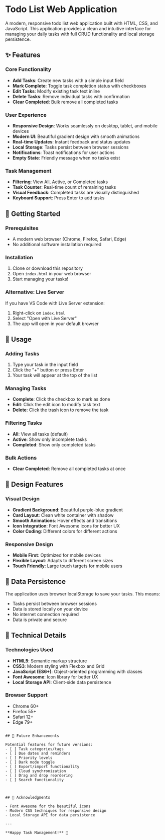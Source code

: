 # Todo List Web Application

A modern, responsive todo list web application built with HTML, CSS, and JavaScript. This application provides a clean and intuitive interface for managing your daily tasks with full CRUD functionality and local storage persistence.

## ✨ Features

### Core Functionality
- **Add Tasks**: Create new tasks with a simple input field
- **Mark Complete**: Toggle task completion status with checkboxes
- **Edit Tasks**: Modify existing task text inline
- **Delete Tasks**: Remove individual tasks with confirmation
- **Clear Completed**: Bulk remove all completed tasks

### User Experience
- **Responsive Design**: Works seamlessly on desktop, tablet, and mobile devices
- **Modern UI**: Beautiful gradient design with smooth animations
- **Real-time Updates**: Instant feedback and status updates
- **Local Storage**: Tasks persist between browser sessions
- **Notifications**: Toast notifications for user actions
- **Empty State**: Friendly message when no tasks exist

### Task Management
- **Filtering**: View All, Active, or Completed tasks
- **Task Counter**: Real-time count of remaining tasks
- **Visual Feedback**: Completed tasks are visually distinguished
- **Keyboard Support**: Press Enter to add tasks

## 🚀 Getting Started

### Prerequisites
- A modern web browser (Chrome, Firefox, Safari, Edge)
- No additional software installation required

### Installation
1. Clone or download this repository
2. Open `index.html` in your web browser
3. Start managing your tasks!

### Alternative: Live Server
If you have VS Code with Live Server extension:
1. Right-click on `index.html`
2. Select "Open with Live Server"
3. The app will open in your default browser

## 📱 Usage

### Adding Tasks
1. Type your task in the input field
2. Click the "+" button or press Enter
3. Your task will appear at the top of the list

### Managing Tasks
- **Complete**: Click the checkbox to mark as done
- **Edit**: Click the edit icon to modify task text
- **Delete**: Click the trash icon to remove the task

### Filtering Tasks
- **All**: View all tasks (default)
- **Active**: Show only incomplete tasks
- **Completed**: Show only completed tasks

### Bulk Actions
- **Clear Completed**: Remove all completed tasks at once

## 🎨 Design Features

### Visual Design
- **Gradient Background**: Beautiful purple-blue gradient
- **Card Layout**: Clean white container with shadow
- **Smooth Animations**: Hover effects and transitions
- **Icon Integration**: Font Awesome icons for better UX
- **Color Coding**: Different colors for different actions

### Responsive Design
- **Mobile First**: Optimized for mobile devices
- **Flexible Layout**: Adapts to different screen sizes
- **Touch Friendly**: Large touch targets for mobile users

## 💾 Data Persistence

The application uses browser localStorage to save your tasks. This means:
- Tasks persist between browser sessions
- Data is stored locally on your device
- No internet connection required
- Data is private and secure

## 🔧 Technical Details

### Technologies Used
- **HTML5**: Semantic markup structure
- **CSS3**: Modern styling with Flexbox and Grid
- **JavaScript (ES6+)**: Object-oriented programming with classes
- **Font Awesome**: Icon library for better UX
- **Local Storage API**: Client-side data persistence

### Browser Support
- Chrome 60+
- Firefox 55+
- Safari 12+
- Edge 79+

```

## 🚀 Future Enhancements

Potential features for future versions:
- [ ] Task categories/tags
- [ ] Due dates and reminders
- [ ] Priority levels
- [ ] Dark mode toggle
- [ ] Export/import functionality
- [ ] Cloud synchronization
- [ ] Drag and drop reordering
- [ ] Search functionality



## 🙏 Acknowledgments

- Font Awesome for the beautiful icons
- Modern CSS techniques for responsive design
- Local Storage API for data persistence

---

**Happy Task Management!** 🎉 
